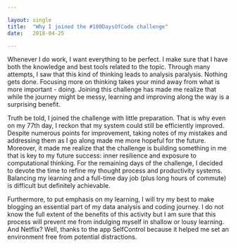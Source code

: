 ```yaml
---

layout: single
title:  "Why I joined the #100DaysOfCode challenge"
date:   2018-04-25

---
```


Whenever I do work, I want everything to be perfect. I make sure that I have both the knowledge and best tools related to the topic. Through many attempts, I saw that this kind of thinking leads to analysis paralysis. Nothing gets done. Focusing more on thinking takes your mind away from what is more important - doing. Joining this challenge has made me realize that while the journey might be messy, learning and improving along the way is a surprising benefit.  

Truth be told, I joined the challenge with little preparation. That is why even on my 77th day, I reckon that my system could still be efficiently improved. Despite numerous points for improvement, taking notes of my mistakes and addressing them as I go along made me more hopeful for the future. Moreover, it made me realize that the challenge is building something in me that is key to my future success: inner resilience and exposure to computational thinking.  For the remaining days of the challenge, I decided to devote the time to refine my thought process and productivity systems. Balancing my learning and a full-time day job (plus long hours of commute) is difficult but definitely achievable.  

Furthermore, to put emphasis on my learning, I will try my best to make blogging an essential part of my data analysis and coding journey. I do not know the full extent of the benefits of this activity but I am sure that this process will prevent me from indulging myself in shallow or lousy learning. And Netflix? Well, thanks to the app SelfControl because it helped me set an environment free from potential distractions. 

